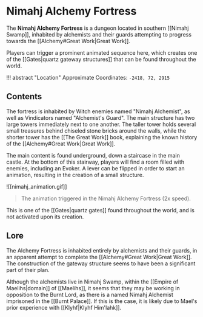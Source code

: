 # Nimahj Alchemy Fortress

The **Nimahj Alchemy Fortress** is a dungeon located in southern [[Nimahj Swamp]], inhabited by alchemists and their guards attempting to progress towards the [[Alchemy#Great Work|Great Work]]. 

Players can trigger a prominent animated sequence here, which creates one of the [[Gates|quartz gateway structures]] that can be found throughout the world. 

!!! abstract "Location"
    Approximate Coordinates: `-2418, 72, 2915`

## Contents

The fortress is inhabited by Witch enemies named "Nimahj Alchemist", as well as Vindicators named "Alchemist's Guard". The main structure has two large towers immediately next to one another. The taller tower holds several small treasures behind chiseled stone bricks around the walls, while the shorter tower has the [[The Great Work]] book, explaining the known history of the [[Alchemy#Great Work|Great Work]].

The main content is found underground, down a staircase in the main castle. At the bottom of this stairway, players will find a room filled with enemies, including an Evoker. A lever can be flipped in order to start an animation, resulting in the creation of a small structure.

![[nimahj_animation.gif]]
> The animation triggered in the Nimahj Alchemy Fortress (2x speed).

This is one of the [[Gates|quartz gates]] found throughout the world, and is not activated upon its creation.

## Lore

The Alchemy Fortress is inhabited entirely by alchemists and their guards, in an apparent attempt to complete the [[Alchemy#Great Work|Great Work]]. The construction of the gateway structure seems to have been a significant part of their plan.

Although the alchemists live in Nimahj Swamp, within the [[Empire of Maelihs|domain]] of [[Maelihs]], it seems that they may be working in opposition to the Burnt Lord, as there is a named Nimahj Alchemist imprisoned in the [[Burnt Palace]]. If this is the case, it is likely due to Mael's prior experience with [[Klyhf|Klyhf Him'lahk]].
